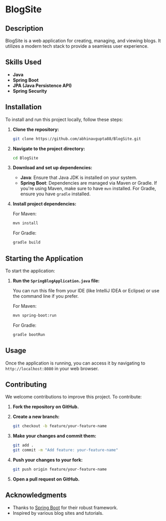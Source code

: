 # BlogSite

## Description

BlogSite is a web application for creating, managing, and viewing blogs. It utilizes a modern tech stack to provide a seamless user experience.

## Skills Used

- **Java**
- **Spring Boot**
- **JPA (Java Persistence API)**
- **Spring Security**

## Installation

To install and run this project locally, follow these steps:

1. **Clone the repository:**

    ```bash
    git clone https://github.com/abhinavgupta88/BlogSite.git
    ```

2. **Navigate to the project directory:**

    ```bash
    cd BlogSite
    ```

3. **Download and set up dependencies:**
   - **Java**: Ensure that Java JDK is installed on your system.
   - **Spring Boot**: Dependencies are managed via Maven or Gradle. If you're using Maven, make sure to have `mvn` installed. For Gradle, ensure you have `gradle` installed.

4. **Install project dependencies:**

    For Maven:

    ```bash
    mvn install
    ```

    For Gradle:

    ```bash
    gradle build
    ```

## Starting the Application

To start the application:

1. **Run the `SpringBlogApplication.java` file:**

   You can run this file from your IDE (like IntelliJ IDEA or Eclipse) or use the command line if you prefer.

   For Maven:

    ```bash
    mvn spring-boot:run
    ```

   For Gradle:

    ```bash
    gradle bootRun
    ```

## Usage

Once the application is running, you can access it by navigating to `http://localhost:8080` in your web browser.

## Contributing

We welcome contributions to improve this project. To contribute:

1. **Fork the repository on GitHub.**
2. **Create a new branch:**

    ```bash
    git checkout -b feature/your-feature-name
    ```

3. **Make your changes and commit them:**

    ```bash
    git add .
    git commit -m "Add feature: your-feature-name"
    ```

4. **Push your changes to your fork:**

    ```bash
    git push origin feature/your-feature-name
    ```

5. **Open a pull request on GitHub.**


## Acknowledgments

- Thanks to [Spring Boot](https://spring.io/projects/spring-boot) for their robust framework.
- Inspired by various blog sites and tutorials.
